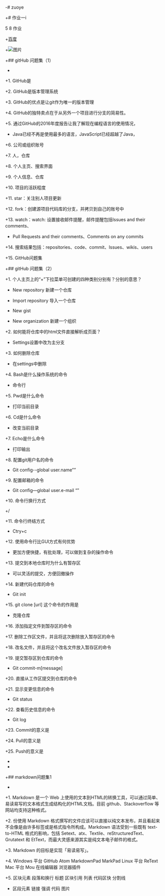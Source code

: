 -# zuoye 


 
+# 作业一i 


 
 5 8 作业 


 
+[百度](www.baidu.com) 


 
+![图片]() 


 
+## gitHub 问题集（1） 


 
+ 


 
+1. GitHub是		 


 
+2. GitHub是版本管理系统 


 
+3. GitHub的优点是让git作为唯一的版本管理 


 
+4. GitHub的独特卖点在于从另外一个项目进行分支的简易性。 


 
+5. 通过GitHub的2016年度报告让我了解现在编程语言的使用情况， 


 
+  Java已经不再是使用最多的语言，JavaScript已经超越了Java， 


 
+6. 公司或组织账号 


 
+7. 人，仓库 


 
+8. 个人主页、搜索界面 


 
+9. 个人信息、仓库 


 
+10. 项目的活跃程度 


 
+11. star：关注别人项目更新 


 
+12. fork：创建源项目代码库的分支，并拷贝到自己的账号中 


 
+13. watch：watch: 设置接收邮件提醒，邮件提醒包括Issues and their comments、 


 
+   Pull Requests and their comments、Comments on any commits  


 
+14. 搜索结果包括：repositories、code、commit、lssues、wikis、users 


 
+15. GitHub问题集 


 
+## gitHub 问题集（2） 


 
+1.	个人主页上的“+”下拉菜单可创建的四种类别分别有？分别的意思？ 


 
+ New repository 新建一个仓库 


 
+ Import repository 导入一个仓库 


 
+ New gist  


 
+ New organization 新建一个组织 


 
+2.	如何能将仓库中的html文件直接解析成页面？ 


 
+ Settings设置中改为主分支 


 
+3.	如何删除仓库 


 
+ 在settings中删除 


 
+4.	Bash是什么操作系统的命令 


 
+ 命令行 


 
+5.	Pwd是什么命令 


 
+ 打印当前目录 


 
+6.	Cd是什么命令 


 
+ 改变当前目录 


 
+7.	Echo是什么命令 


 
+ 打印输出 


 
+8.	配置git用户名的命令 


 
+ Git config--global user.name”” 


 
+9.	配置邮箱的命令 


 
+ Git config—global user.e-mail “” 


 
+10.	命令行换行方式 


 
+/ 


 
+11.	命令行终结方式 


 
+ Ctry+c 


 
+12.	使用命令行比GUI方式有何优势 


 
+ 更加方便快捷，有批处理，可以做到复杂的操作命令 


 
+13.	提交到本地仓库时为什么有暂存区 


 
+ 可以灵活的提交，方便回撤操作  


 
+14.	新建代码仓库的命令 


 
+ Git init  


 
+15.	git clone [url] 这个命令的作用是 


 
+ 克隆仓库 


 
+16.	添加指定文件到暂存区的命令 


 
+17.	删除工作区文件，并且将这次删除放入暂存区的命令 


 
+18.	改名文件，并且将这个改名文件放入暂存区的命令 


 
+19.	提交暂存区到仓库的命令 


 
+ Git commit-m[message] 


 
+20.	直接从工作区提交到仓库的命令 


 
+21.	显示变更信息的命令 


 
+ Git status 


 
+22.	查看历史信息的命令 


 
+ Git log 


 
+23.	Commit的意义是 


 
+24.	Pull的意义是 


 
+25.	Push的意义是 


 
+ 


 
+ 


 
+## markdown问题集1 


 
+ 


 
+1. Markdown 是一个 Web 上使用的文本到HTML的转换工具，可以通过简单、易读易写的文本格式生成结构化的HTML文档。目前 github、Stackoverflow 等网站均支持这种格式。 


 
+2. 份使用 Markdown 格式撰写的文件应该可以直接以纯文本发布，并且看起来不会像是由许多标签或是格式指令所构成。Markdown 语法受到一些既有 text-to-HTML 格式的影响，包括 Setext、atx、Textile、reStructuredText、Grutatext 和 EtText，而最大灵感来源其实是纯文本电子邮件的格式。 


 
+3. Markdown 的目标是实现「易读易写」。 


 
+4. Windows 平台   GitHub Atom    MarkdownPad     MarkPad    Linux 平台  ReText  Mac 平台  Mou  在线编辑器   浏览器插件 


 
+5. 区块元素  段落和换行  标题   区块引用   列表   代码区快   分割线 


 
+ 区段元素  链接   强调   代码   图片 
